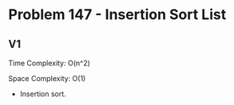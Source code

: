 # Problem 147 - Insertion Sort List

## V1

Time Complexity: O(n^2)

Space Complexity: O(1)

- Insertion sort.
